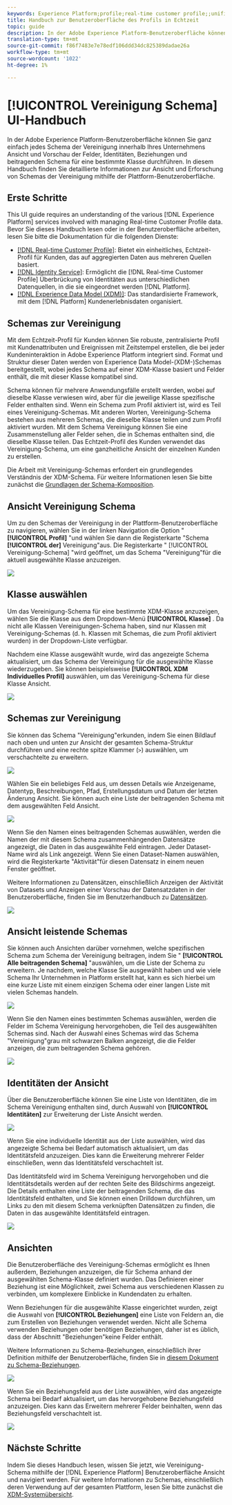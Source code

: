 ```yaml
---
keywords: Experience Platform;profile;real-time customer profile;;unified profile;Unified Profile;unified;Profile;rtcp;enable profile;Enable profile;Union schema;UNION PROFILE;union profile
title: Handbuch zur Benutzeroberfläche des Profils in Echtzeit
topic: guide
description: In der Adobe Experience Platform-Benutzeroberfläche können Sie ganz einfach jedes Schema der Vereinigung innerhalb Ihres Unternehmens Ansicht und Vorschau der Felder, Identitäten, Beziehungen und beitragenden Schema für eine bestimmte Klasse durchführen. In diesem Handbuch finden Sie detaillierte Informationen zur Ansicht und Erforschung von Schemas der Vereinigung mithilfe der Plattform-Benutzeroberfläche.
translation-type: tm+mt
source-git-commit: f86f7483e7e78edf106ddd34dc825389dadae26a
workflow-type: tm+mt
source-wordcount: '1022'
ht-degree: 1%

---
```



# [!UICONTROL Vereinigung Schema] UI-Handbuch

In der Adobe Experience Platform-Benutzeroberfläche können Sie ganz einfach jedes Schema der Vereinigung innerhalb Ihres Unternehmens Ansicht und Vorschau der Felder, Identitäten, Beziehungen und beitragenden Schema für eine bestimmte Klasse durchführen. In diesem Handbuch finden Sie detaillierte Informationen zur Ansicht und Erforschung von Schemas der Vereinigung mithilfe der Plattform-Benutzeroberfläche.

## Erste Schritte

This UI guide requires an understanding of the various [!DNL Experience Platform] services involved with managing Real-time Customer Profile data. Bevor Sie dieses Handbuch lesen oder in der Benutzeroberfläche arbeiten, lesen Sie bitte die Dokumentation für die folgenden Dienste:

* [[!DNL Real-time Customer Profile]](../home.md): Bietet ein einheitliches, Echtzeit-Profil für Kunden, das auf aggregierten Daten aus mehreren Quellen basiert.
* [[!DNL Identity Service]](../../identity-service/home.md): Ermöglicht die [!DNL Real-time Customer Profile] Überbrückung von Identitäten aus unterschiedlichen Datenquellen, in die sie eingeordnet werden [!DNL Platform].
* [[!DNL Experience Data Model (XDM)]](../../xdm/home.md): Das standardisierte Framework, mit dem [!DNL Platform] Kundenerlebnisdaten organisiert.

## Schemas zur Vereinigung

Mit dem Echtzeit-Profil für Kunden können Sie robuste, zentralisierte Profil mit Kundenattributen und Ereignissen mit Zeitstempel erstellen, die bei jeder Kundeninteraktion in Adobe Experience Platform integriert sind. Format und Struktur dieser Daten werden von Experience Data Model-(XDM-)Schemas bereitgestellt, wobei jedes Schema auf einer XDM-Klasse basiert und Felder enthält, die mit dieser Klasse kompatibel sind.

Schema können für mehrere Anwendungsfälle erstellt werden, wobei auf dieselbe Klasse verwiesen wird, aber für die jeweilige Klasse spezifische Felder enthalten sind. Wenn ein Schema zum Profil aktiviert ist, wird es Teil eines Vereinigung-Schemas. Mit anderen Worten, Vereinigung-Schema bestehen aus mehreren Schemas, die dieselbe Klasse teilen und zum Profil aktiviert wurden. Mit dem Schema Vereinigung können Sie eine Zusammenstellung aller Felder sehen, die in Schemas enthalten sind, die dieselbe Klasse teilen. Das Echtzeit-Profil des Kunden verwendet das Vereinigung-Schema, um eine ganzheitliche Ansicht der einzelnen Kunden zu erstellen.

Die Arbeit mit Vereinigung-Schemas erfordert ein grundlegendes Verständnis der XDM-Schema. Für weitere Informationen lesen Sie bitte zunächst die [Grundlagen der Schema-Komposition](../../xdm/schema/composition.md).

## Ansicht Vereinigung Schema

Um zu den Schemas der Vereinigung in der Plattform-Benutzeroberfläche zu navigieren, wählen Sie in der linken Navigation die Option &quot; **[!UICONTROL Profil]** &quot;und wählen Sie dann die Registerkarte &quot;Schema **[!UICONTROL der]** Vereinigung&quot;aus. Die Registerkarte &quot; [!UICONTROL Vereinigung-Schema] &quot;wird geöffnet, um das Schema &quot;Vereinigung&quot;für die aktuell ausgewählte Klasse anzuzeigen.

![](../images/union-schema/union-schema-landing.png)

## Klasse auswählen

Um das Vereinigung-Schema für eine bestimmte XDM-Klasse anzuzeigen, wählen Sie die Klasse aus dem Dropdown-Menü **[!UICONTROL Klasse]** . Da nicht alle Klassen Vereinigungen-Schema haben, sind nur Klassen mit Vereinigung-Schemas (d. h. Klassen mit Schemas, die zum Profil aktiviert wurden) in der Dropdown-Liste verfügbar.

Nachdem eine Klasse ausgewählt wurde, wird das angezeigte Schema aktualisiert, um das Schema der Vereinigung für die ausgewählte Klasse wiederzugeben. Sie können beispielsweise **[!UICONTROL XDM Individuelles Profil]** auswählen, um das Vereinigung-Schema für diese Klasse Ansicht.

![](../images/union-schema/union-schema-class.png)

## Schemas zur Vereinigung

Sie können das Schema &quot;Vereinigung&quot;erkunden, indem Sie einen Bildlauf nach oben und unten zur Ansicht der gesamten Schema-Struktur durchführen und eine rechte spitze Klammer (`>`) auswählen, um verschachtelte  zu erweitern.

![](../images/union-schema/union-schema-explore.png)

Wählen Sie ein beliebiges Feld aus, um dessen Details wie Anzeigename, Datentyp, Beschreibungen, Pfad, Erstellungsdatum und Datum der letzten Änderung Ansicht. Sie können auch eine Liste der beitragenden Schema mit dem ausgewählten Feld Ansicht.

![](../images/union-schema/union-schema-explore-field.png)

Wenn Sie den Namen eines beitragenden Schemas auswählen, werden die Namen der mit diesem Schema zusammenhängenden Datensätze angezeigt, die Daten in das ausgewählte Feld eintragen. Jeder Dataset-Name wird als Link angezeigt. Wenn Sie einen Dataset-Namen auswählen, wird die Registerkarte &quot;Aktivität&quot;für diesen Datensatz in einem neuen Fenster geöffnet.

Weitere Informationen zu Datensätzen, einschließlich Anzeigen der Aktivität von Datasets und Anzeigen einer Vorschau der Datensatzdaten in der Benutzeroberfläche, finden Sie im Benutzerhandbuch zu [Datensätzen](../../catalog/datasets/user-guide.md).

![](../images/union-schema/union-schema-field-datasets.png)

## Ansicht leistende Schemas

Sie können auch Ansichten darüber vornehmen, welche spezifischen Schema zum Schema der Vereinigung beitragen, indem Sie &quot; **[!UICONTROL Alle beitragenden Schema]** &quot;auswählen, um die Liste der Schema zu erweitern. Je nachdem, welche Klasse Sie ausgewählt haben und wie viele Schema Ihr Unternehmen in Platform erstellt hat, kann es sich hierbei um eine kurze Liste mit einem einzigen Schema oder einer langen Liste mit vielen Schemas handeln.

![](../images/union-schema/union-schema-contributing-schemas.png)

Wenn Sie den Namen eines bestimmten Schemas auswählen, werden die Felder im Schema Vereinigung hervorgehoben, die Teil des ausgewählten Schemas sind. Nach der Auswahl eines Schemas wird das Schema &quot;Vereinigung&quot;grau mit schwarzen Balken angezeigt, die die Felder anzeigen, die zum beitragenden Schema gehören.

![](../images/union-schema/union-schema-select-schema.png)

## Identitäten der Ansicht

Über die Benutzeroberfläche können Sie eine Liste von Identitäten, die im Schema Vereinigung enthalten sind, durch Auswahl von **[!UICONTROL Identitäten]** zur Erweiterung der Liste Ansicht werden.

![](../images/union-schema/union-schema-identities.png)

Wenn Sie eine individuelle Identität aus der Liste auswählen, wird das angezeigte Schema bei Bedarf automatisch aktualisiert, um das Identitätsfeld anzuzeigen. Dies kann die Erweiterung mehrerer Felder einschließen, wenn das Identitätsfeld verschachtelt ist.

Das Identitätsfeld wird im Schema Vereinigung hervorgehoben und die Identitätsdetails werden auf der rechten Seite des Bildschirms angezeigt. Die Details enthalten eine Liste der beitragenden Schema, die das Identitätsfeld enthalten, und Sie können einen Drilldown durchführen, um Links zu den mit diesem Schema verknüpften Datensätzen zu finden, die Daten in das ausgewählte Identitätsfeld eintragen.

![](../images/union-schema/union-schema-select-identity.png)

## Ansichten

Die Benutzeroberfläche des Vereinigung-Schemas ermöglicht es Ihnen außerdem, Beziehungen anzuzeigen, die für Schema anhand der ausgewählten Schema-Klasse definiert wurden. Das Definieren einer Beziehung ist eine Möglichkeit, zwei Schema aus verschiedenen Klassen zu verbinden, um komplexere Einblicke in Kundendaten zu erhalten.

Wenn Beziehungen für die ausgewählte Klasse eingerichtet wurden, zeigt die Auswahl von **[!UICONTROL Beziehungen]** eine Liste von Feldern an, die zum Erstellen von Beziehungen verwendet werden. Nicht alle Schema verwenden Beziehungen oder benötigen Beziehungen, daher ist es üblich, dass der Abschnitt &quot;Beziehungen&quot;keine Felder enthält.

Weitere Informationen zu Schema-Beziehungen, einschließlich ihrer Definition mithilfe der Benutzeroberfläche, finden Sie in [diesem Dokument zu Schema-Beziehungen](../../xdm/tutorials/relationship-ui.md).

![](../images/union-schema/union-schema-relationships.png)

Wenn Sie ein Beziehungsfeld aus der Liste auswählen, wird das angezeigte Schema bei Bedarf aktualisiert, um das hervorgehobene Beziehungsfeld anzuzeigen. Dies kann das Erweitern mehrerer Felder beinhalten, wenn das Beziehungsfeld verschachtelt ist.

![](../images/union-schema/union-schema-select-relationship.png)

## Nächste Schritte

Indem Sie dieses Handbuch lesen, wissen Sie jetzt, wie Vereinigung-Schema mithilfe der [!DNL Experience Platform] Benutzeroberfläche Ansicht und navigiert werden. Für weitere Informationen zu Schemas, einschließlich deren Verwendung auf der gesamten Plattform, lesen Sie bitte zunächst die [XDM-Systemübersicht](../../xdm/home.md).
